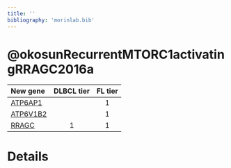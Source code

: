 ```yaml
---
title: ''
bibliography: 'morinlab.bib'
---
```


# @okosunRecurrentMTORC1activatingRRAGC2016a
|New gene|DLBCL tier|FL tier|
|:-|:-:|:-:|
|[ATP6AP1](ATP6AP1)| |1 |
|[ATP6V1B2](ATP6V1B2)| |1 |
|[RRAGC](RRAGC)|1 |1 |

# Details

